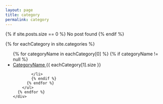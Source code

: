 ```yaml
---
layout: page
title: category
permalink: category
---
```


{% if site.posts.size == 0 %}
  No post found
{% endif %}
<div>
  {% for eachCategory in site.categories %}
    <ul class="categories">
      {% for categoryName in eachCategory[0] %}
        {% if categoryName != null %}
          <li>
            <span><a href="/categories/{{ categoryName }}">
              CategoryName
              </a></span>
            <span class="count">{{ eachCategory[1].size }}</span>
            
            </li>
            {% endif %}
          {% endfor %}
        </ul>
      {% endfor %}
    </div>
         
